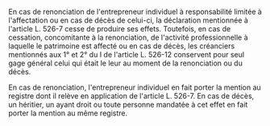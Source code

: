 En cas de renonciation de l'entrepreneur individuel à responsabilité limitée à l'affectation ou en cas de décès de celui-ci, la déclaration mentionnée à l'article L. 526-7 cesse de produire ses effets. Toutefois, en cas de cessation, concomitante à la renonciation, de l'activité professionnelle à laquelle le patrimoine est affecté ou en cas de décès, les créanciers mentionnés aux 1° et 2° du I de l'article L. 526-12 conservent pour seul gage général celui qui était le leur au moment de la renonciation ou du décès.


En cas de renonciation, l'entrepreneur individuel en fait porter la mention au registre dont il relève en application de l'article L. 526-7. En cas de décès, un héritier, un ayant droit ou toute personne mandatée à cet effet en fait porter la mention au même registre.

